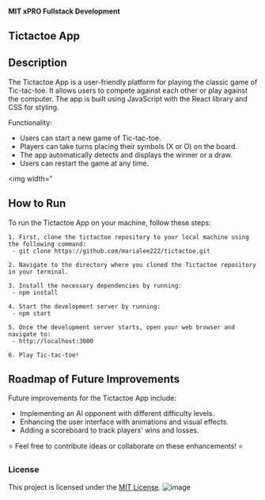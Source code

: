 #### MIT xPRO Fullstack Development
## Tictactoe App

## Description 
The Tictactoe App is a user-friendly platform for playing the classic game of Tic-tac-toe. It allows users to compete against each other or play against the computer. The app is built using JavaScript with the React library and CSS for styling.

Functionality:
 - Users can start a new game of Tic-tac-toe.
 - Players can take turns placing their symbols (X or O) on the board. 
 - The app automatically detects and displays the winner or a draw.
 - Users can restart the game at any time.

<img width="


## How to Run
To run the Tictactoe App on your machine, follow these steps: 

	1. First, clone the tictactoe repository to your local machine using the following command:
	 - git clone https://github.com/marialee222/tictactoe.git

	2. Navigate to the directory where you cloned the Tictactoe repository in your terminal.
 
	3. Install the necessary dependencies by running:
	 - npm install 

	4. Start the development server by running:
	 - npm start

	5. Once the development server starts, open your web browser and navigate to:
   	 - http://localhost:3000
 
	6. Play Tic-tac-toe!
	
## Roadmap of Future Improvements
Future improvements for the Tictactoe App include:
 - Implementing an AI opponent with different difficulty levels.
 - Enhancing the user interface with animations and visual effects.
 - Adding a scoreboard to track players' wins and losses.   

:star: Feel free to contribute ideas or collaborate on these enhancements! :star:

### License
This project is licensed under the [MIT License](https://opensource.org/licenses/MIT).
![image](https://github.com/marialee222/tictactoe/assets/150623001/40654d32-83d4-4a05-be11-8f8bb278ac76)
